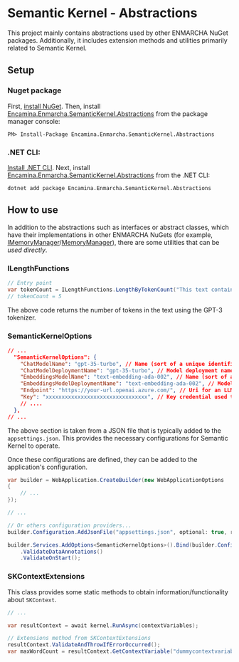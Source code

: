 ﻿# Semantic Kernel - Abstractions

This project mainly contains abstractions used by other ENMARCHA NuGet packages. Additionally, it includes extension methods and utilities primarily related to Semantic Kernel.

## Setup

### Nuget package

First, [install NuGet](http://docs.nuget.org/docs/start-here/installing-nuget). Then, install [Encamina.Enmarcha.SemanticKernel.Abstractions](ToDo:NugetUrl) from the package manager console:

    PM> Install-Package Encamina.Enmarcha.SemanticKernel.Abstractions

### .NET CLI:

[Install .NET CLI](https://learn.microsoft.com/en-us/dotnet/core/tools/). Next, install [Encamina.Enmarcha.SemanticKernel.Abstractions](ToDo:NugetUrl) from the .NET CLI:

    dotnet add package Encamina.Enmarcha.SemanticKernel.Abstractions

## How to use

In addition to the abstractions such as interfaces or abstract classes, which have their implementations in other ENMARCHA NuGets (for example, [IMemoryManager](./IMemoryManager.cs)/[MemoryManager](../Encamina.Enmarcha.SemanticKernel/MemoryManager.cs)), there are some utilities that can be _used directly_.

### ILengthFunctions

```csharp
// Entry point
var tokenCount = ILengthFunctions.LengthByTokenCount("This text contains 5 tokens");
// tokenCount = 5
```

The above code returns the number of tokens in the text using the GPT-3 tokenizer.

### SemanticKernelOptions

```json
// ...
  "SemanticKernelOptions": {
    "ChatModelName": "gpt-35-turbo", // Name (sort of a unique identifier) of the model to use for chat
    "ChatModelDeploymentName": "gpt-35-turbo", // Model deployment name on the LLM (for example OpenAI) to use for chat
    "EmbeddingsModelName": "text-embedding-ada-002", // Name (sort of a unique identifier) of the model to use for embeddings
    "EmbeddingsModelDeploymentName": "text-embedding-ada-002", // Model deployment name on the LLM (for example OpenAI) to use for embeddings
    "Endpoint": "https://your-url.openai.azure.com/", // Uri for an LLM resource (like OpenAI). This should include protocol and hostname.
    "Key": "xxxxxxxxxxxxxxxxxxxxxxxxxxxxxxxx", // Key credential used to authenticate to an LLM resource
    // ....
  },
// ...
```

The above section is taken from a JSON file that is typically added to the `appsettings.json`. This provides the necessary configurations for Semantic Kernel to operate.

Once these configurations are defined, they can be added to the application's configuration.

```csharp
var builder = WebApplication.CreateBuilder(new WebApplicationOptions
{
    // ...
});

// ...

// Or others configuration providers...
builder.Configuration.AddJsonFile("appsettings.json", optional: true, reloadOnChange: true);

builder.Services.AddOptions<SemanticKernelOptions>().Bind(builder.Configuration.GetSection(nameof(SemanticKernelOptions)))
    .ValidateDataAnnotations()
    .ValidateOnStart();
```

### SKContextExtensions

This class provides some static methods to obtain information/functionality about `SKContext`.
```csharp
// ...

var resultContext = await kernel.RunAsync(contextVariables);

// Extensions method from SKContextExtensions
resultContext.ValidateAndThrowIfErrorOccurred();
var maxWordCount = resultContext.GetContextVariable("dummycontextvariable");
```